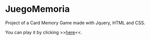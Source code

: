 # JuegoMemoria

Project of a Card Memory Game made with Jquery, HTML and CSS. 

You can play it by clicking >><a href="https://jomas94.github.io/JuegoMemoria/">here</a><<. 
